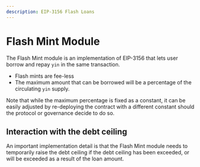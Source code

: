 ```yaml
---
description: EIP-3156 Flash Loans
---
```


# Flash Mint Module

The Flash Mint module is an implementation of EIP-3156 that lets user borrow and repay `yin` in the same transaction.&#x20;

* Flash mints are fee-less
* The maximum amount that can be borrowed will be a percentage of the circulating `yin` supply.

Note that while the maximum percentage is fixed as a constant, it can be easily adjusted by re-deploying the contract with a different constant should the protocol or governance decide to do so.

## Interaction with the debt ceiling

An important implementation detail is that the Flash Mint module needs to temporarily raise the debt ceiling if the debt ceiling has been exceeded, or will be exceeded as a result of the loan amount.

